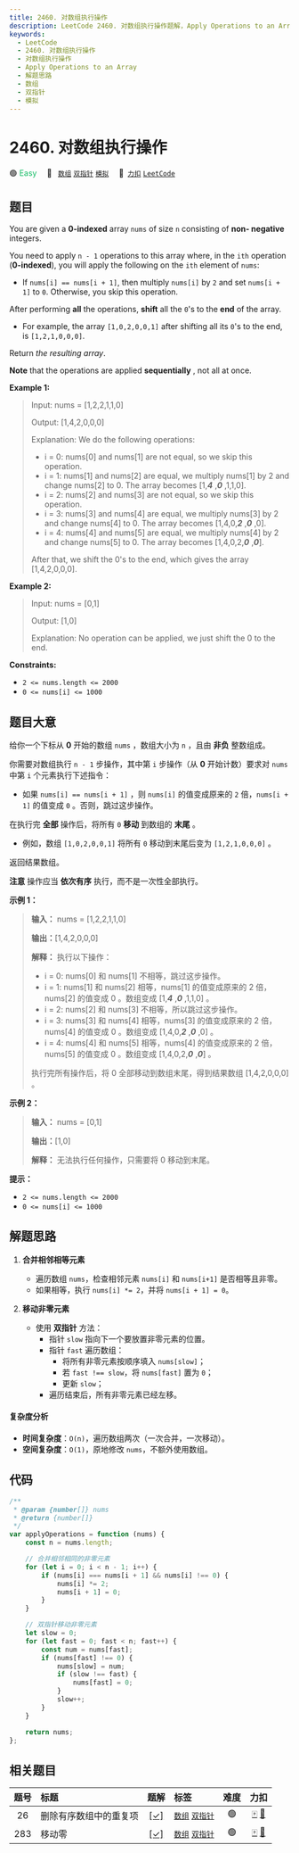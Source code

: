 ```yaml
---
title: 2460. 对数组执行操作
description: LeetCode 2460. 对数组执行操作题解，Apply Operations to an Array，包含解题思路、复杂度分析以及完整的 JavaScript 代码实现。
keywords:
  - LeetCode
  - 2460. 对数组执行操作
  - 对数组执行操作
  - Apply Operations to an Array
  - 解题思路
  - 数组
  - 双指针
  - 模拟
---
```


# 2460. 对数组执行操作

🟢 <font color=#15bd66>Easy</font>&emsp; 🔖&ensp; [`数组`](/tag/array.md) [`双指针`](/tag/two-pointers.md) [`模拟`](/tag/simulation.md)&emsp; 🔗&ensp;[`力扣`](https://leetcode.cn/problems/apply-operations-to-an-array) [`LeetCode`](https://leetcode.com/problems/apply-operations-to-an-array)

## 题目

You are given a **0-indexed** array `nums` of size `n` consisting of **non-
negative** integers.

You need to apply `n - 1` operations to this array where, in the `ith`
operation (**0-indexed**), you will apply the following on the `ith` element
of `nums`:

- If `nums[i] == nums[i + 1]`, then multiply `nums[i]` by `2` and set `nums[i + 1]` to `0`. Otherwise, you skip this operation.

After performing **all** the operations, **shift** all the `0`'s to the
**end** of the array.

- For example, the array `[1,0,2,0,0,1]` after shifting all its `0`'s to the end, is `[1,2,1,0,0,0]`.

Return _the resulting array_.

**Note** that the operations are applied **sequentially** , not all at once.

**Example 1:**

> Input: nums = [1,2,2,1,1,0]
>
> Output: [1,4,2,0,0,0]
>
> Explanation: We do the following operations:
>
> - i = 0: nums[0] and nums[1] are not equal, so we skip this operation.
> - i = 1: nums[1] and nums[2] are equal, we multiply nums[1] by 2 and change nums[2] to 0. The array becomes [1,**_4_** ,**_0_** ,1,1,0].
> - i = 2: nums[2] and nums[3] are not equal, so we skip this operation.
> - i = 3: nums[3] and nums[4] are equal, we multiply nums[3] by 2 and change nums[4] to 0. The array becomes [1,4,0,**_2_** ,**_0_** ,0].
> - i = 4: nums[4] and nums[5] are equal, we multiply nums[4] by 2 and change nums[5] to 0. The array becomes [1,4,0,2,**_0_** ,**_0_**].
>
> After that, we shift the 0's to the end, which gives the array [1,4,2,0,0,0].

**Example 2:**

> Input: nums = [0,1]
>
> Output: [1,0]
>
> Explanation: No operation can be applied, we just shift the 0 to the end.

**Constraints:**

- `2 <= nums.length <= 2000`
- `0 <= nums[i] <= 1000`

## 题目大意

给你一个下标从 **0** 开始的数组 `nums` ，数组大小为 `n` ，且由 **非负** 整数组成。

你需要对数组执行 `n - 1` 步操作，其中第 `i` 步操作（从 **0** 开始计数）要求对 `nums` 中第 `i` 个元素执行下述指令：

- 如果 `nums[i] == nums[i + 1]` ，则 `nums[i]` 的值变成原来的 `2` 倍，`nums[i + 1]` 的值变成 `0` 。否则，跳过这步操作。

在执行完 **全部** 操作后，将所有 `0` **移动** 到数组的 **末尾** 。

- 例如，数组 `[1,0,2,0,0,1]` 将所有 `0` 移动到末尾后变为 `[1,2,1,0,0,0]` 。

返回结果数组。

**注意** 操作应当 **依次有序** 执行，而不是一次性全部执行。

**示例 1：**

> **输入：** nums = [1,2,2,1,1,0]
>
> **输出：**[1,4,2,0,0,0]
>
> **解释：** 执行以下操作：
>
> - i = 0: nums[0] 和 nums[1] 不相等，跳过这步操作。
> - i = 1: nums[1] 和 nums[2] 相等，nums[1] 的值变成原来的 2 倍，nums[2] 的值变成 0 。数组变成 [1,_**4**_ ,_**0**_ ,1,1,0] 。
> - i = 2: nums[2] 和 nums[3] 不相等，所以跳过这步操作。
> - i = 3: nums[3] 和 nums[4] 相等，nums[3] 的值变成原来的 2 倍，nums[4] 的值变成 0 。数组变成 [1,4,0,_**2**_ ,_**0**_ ,0] 。
> - i = 4: nums[4] 和 nums[5] 相等，nums[4] 的值变成原来的 2 倍，nums[5] 的值变成 0 。数组变成 [1,4,0,2,_**0**_ ,_**0**_] 。
>
> 执行完所有操作后，将 0 全部移动到数组末尾，得到结果数组 [1,4,2,0,0,0] 。

**示例 2：**

> **输入：** nums = [0,1]
>
> **输出：**[1,0]
>
> **解释：** 无法执行任何操作，只需要将 0 移动到末尾。

**提示：**

- `2 <= nums.length <= 2000`
- `0 <= nums[i] <= 1000`

## 解题思路

1. **合并相邻相等元素**

   - 遍历数组 `nums`，检查相邻元素 `nums[i]` 和 `nums[i+1]` 是否相等且非零。
   - 如果相等，执行 `nums[i] *= 2`，并将 `nums[i + 1] = 0`。

2. **移动非零元素**
   - 使用 **双指针** 方法：
     - 指针 `slow` 指向下一个要放置非零元素的位置。
     - 指针 `fast` 遍历数组：
       - 将所有非零元素按顺序填入 `nums[slow]`；
       - 若 `fast !== slow`，将 `nums[fast]` 置为 `0`；
       - 更新 `slow`；
     - 遍历结束后，所有非零元素已经左移。

#### 复杂度分析

- **时间复杂度**：`O(n)`，遍历数组两次（一次合并，一次移动）。
- **空间复杂度**：`O(1)`，原地修改 `nums`，不额外使用数组。

## 代码

```javascript
/**
 * @param {number[]} nums
 * @return {number[]}
 */
var applyOperations = function (nums) {
	const n = nums.length;

	// 合并相邻相同的非零元素
	for (let i = 0; i < n - 1; i++) {
		if (nums[i] === nums[i + 1] && nums[i] !== 0) {
			nums[i] *= 2;
			nums[i + 1] = 0;
		}
	}

	// 双指针移动非零元素
	let slow = 0;
	for (let fast = 0; fast < n; fast++) {
		const num = nums[fast];
		if (nums[fast] !== 0) {
			nums[slow] = num;
			if (slow !== fast) {
				nums[fast] = 0;
			}
			slow++;
		}
	}

	return nums;
};
```

## 相关题目

<!-- prettier-ignore -->
| 题号 | 标题 | 题解 | 标签 | 难度 | 力扣 |
| :------: | :------ | :------: | :------ | :------: | :------: |
| 26 | 删除有序数组中的重复项 | [[✓]](/problem/0026.md) |  [`数组`](/tag/array.md) [`双指针`](/tag/two-pointers.md) | 🟢 | [🀄️](https://leetcode.cn/problems/remove-duplicates-from-sorted-array) [🔗](https://leetcode.com/problems/remove-duplicates-from-sorted-array) |
| 283 | 移动零 | [[✓]](/problem/0283.md) |  [`数组`](/tag/array.md) [`双指针`](/tag/two-pointers.md) | 🟢 | [🀄️](https://leetcode.cn/problems/move-zeroes) [🔗](https://leetcode.com/problems/move-zeroes) |